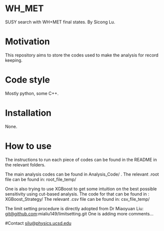 # WH_MET
SUSY search with WH+MET final states.
By Sicong Lu.

# Motivation
This repository aims to store the codes used to make the analysis for record keeping.

# Code style
Mostly python, some C++.

# Installation
None.

# How to use
The instructions to run each piece of codes can be found in the README in the relevant folders.

The main analysis codes can be found in Analysis_Code/ .
The relevant .root file can be found in:
root_file_temp/

One is also trying to use XGBoost to get some intuition on the best possible sensitivity using cut-based analysis. The code for that can be found in : XGBoost_Strategy/
The relevant .csv file can be found in:
csv_file_temp/

The limit setting procedure is directly adopted from Dr Miaoyuan Liu: git@github.com:mialiu149/limitsetting.git
One is adding more comments...


#Contact
silu@physics.ucsd.edu